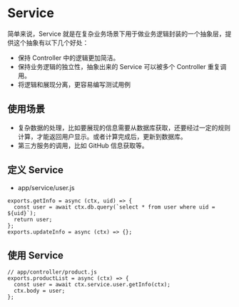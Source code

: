 # Service

简单来说，Service 就是在复杂业务场景下用于做业务逻辑封装的一个抽象层，提供这个抽象有以下几个好处：

* 保持 Controller 中的逻辑更加简洁。
* 保持业务逻辑的独立性，抽象出来的 Service 可以被多个 Controller 重复调用。
* 将逻辑和展现分离，更容易编写测试用例

## 使用场景
* 复杂数据的处理，比如要展现的信息需要从数据库获取，还要经过一定的规则计算，才能返回用户显示。或者计算完成后，更新到数据库。
* 第三方服务的调用，比如 GitHub 信息获取等。

## 定义 Service
* app/service/user.js

```
exports.getInfo = async (ctx, uid) => {
  const user = await ctx.db.query(`select * from user where uid = ${uid}`);
  return user;
};
exports.updateInfo = async (ctx) => {};
```

## 使用 Service
```
// app/controller/product.js
exports.productList = async (ctx) => {
  const user = await ctx.service.user.getInfo(ctx);
  ctx.body = user;
};
```
